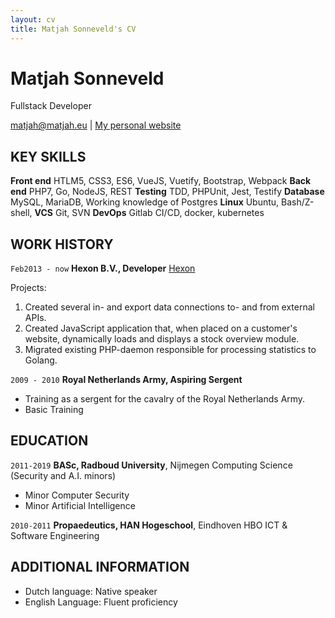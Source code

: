 ```yaml
---
layout: cv
title: Matjah Sonneveld's CV
---
```

# Matjah Sonneveld
Fullstack Developer

<div id="webaddress">
<a href="matjah@matjah.eu">matjah@matjah.eu</a>
| <a href="httsp://www.matjah.eu">My personal website</a>
</div>

## KEY SKILLS

**Front end**
HTLM5, CSS3, ES6, VueJS, Vuetify, Bootstrap, Webpack
**Back end**
PHP7, Go, NodeJS, REST
**Testing**
TDD, PHPUnit, Jest, Testify
**Database**
MySQL, MariaDB, Working knowledge of Postgres
**Linux**
Ubuntu, Bash/Z-shell, 
**VCS**
Git, SVN
**DevOps**
Gitlab CI/CD, docker, kubernetes

## WORK HISTORY

`Feb2013 - now`
__Hexon B.V., Developer__ [Hexon](https://hexon.nl)

Projects:
1) Created several in- and export data connections to- and from external APIs.
2) Created JavaScript application that, when placed on a customer's website, dynamically loads and displays a stock overview module.
3) Migrated existing PHP-daemon responsible for processing statistics to Golang.

`2009 - 2010`
__Royal Netherlands Army, Aspiring Sergent__
   * Training as a sergent for the cavalry of the Royal Netherlands Army.
   * Basic Training


## EDUCATION

`2011-2019`
__BASc, Radboud University__, Nijmegen
Computing Science (Security and A.I. minors)
   * Minor Computer Security
   * Minor Artificial Intelligence

`2010-2011`
__Propaedeutics, HAN Hogeschool__, Eindhoven
HBO ICT & Software Engineering

## ADDITIONAL INFORMATION
* Dutch language: Native speaker
* English Language: Fluent proficiency

<!-- ### Footer

Last updated: December 2019 -->


